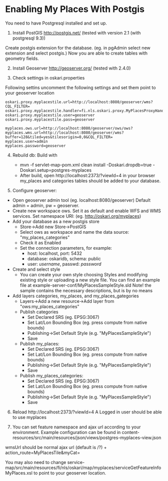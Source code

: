 # Enabling My Places With Postgis

You need to have Postgresql installed and set up.

1) Install PostGIS http://postgis.net/ (tested with version 2.1 (with postgresql 9.3))

Create postgis extension for the database. 
(eg. in pgAdmin select new extension and select postgis.)
Now you are able to create tables with geometry fields.

2) Install Geoserver http://geoserver.org/ (tested with 2.4.0)

3) Check settings in oskari.properties

Following settins uncomment the following settings and set them point to your geoserver location

	oskari.proxy.myplacestile.url=http://localhost:8080/geoserver/wms?CQL_FILTER=
	oskari.proxy.myplacestile.handler=fi.nls.oskari.proxy.MyPlacesProxyHandler 
	oskari.proxy.myplacestile.user=geoserver
	oskari.proxy.myplacestile.pass=geoserver

	myplaces.ows.url=http://localhost:8080/geoserver/ows/ows?
	myplaces.wms.url=http://localhost:8080/geoserver/wms?buffer=128&tiled=yes&tilesorigin=0,0&CQL_FILTER=
	myplaces.user=admin
	myplaces.password=geoserver

4) Rebuild db:
Build with
	* mvn -f servlet-map-pom.xml clean install -Doskari.dropdb=true -Doskari.setup=postgres-myplaces
	* After build, open  http://localhost:2373/?viewId=4 in your browser my_places and categories tables should be added to your database.

5) Configure geoserver: 
* Open geoserver admin tool (eg. localhost:8080/geoserver) Default admin = admin,  pw = geoserver.
* Create new workspace ows. Set it as default and enable WFS and WMS services. Set namespace URI: (eg. http://oskari.org/myplaces)
* Add your database as a new postgis store
	* Store->Add new Store->PostGIS
	* Select ows as workspace and name the data source: "my_places_categories" 
	* Check it as Enabled
	* Set the connection parameters, for example: 
		* host: localhost, port: 5432
		* database: oskaridb, schema: public
		* user: *username*, passwd: *password* 
* Create and select style		
	* You can create your own style choosing Styles and modifying existing style or uploading a new style file.
		You can find an example file at example-server-conf/MyPlacesSampleStyle.sld
		Note! the sample contains the necessary descriptions, but is by no means 
* Add layers categories, my_places, and my_places_gategories
	* Layers->Add a new resource->Add layer from "ows:my_places_categories"
	* Publish categories
		* Set Declared SRS (eg. EPSG:3067)
		* Set Lat/Lon Bounding Box (eg. press compute from native bounds)
		* Publishing->Set Default Style (e.g. "MyPlacesSampleStyle")
		* Save
	* Publish my_places:
		* Set Declared SRS (eg. EPSG:3067)
		* Set Lat/Lon Bounding Box (eg. press compute from native bounds)
		* Publishing->Set Default Style (e.g. "MyPlacesSampleStyle")
		* Save
	* Publish my_places_categories:
		* Set Declared SRS (eg. EPSG:3067)
		* Set Lat/Lon Bounding Box (eg. press compute from native bounds)
		* Publishing->Set Default Style (e.g. "MyPlacesSampleStyle")
		* Save

6) Reload http://localhost:2373/?viewId=4
A Logged in user should be able to use myplaces

7) You can set feature namespace and ajax url according to your environment.
Example configuration can be found in 
content-resources/src/main/resources/json/views/postgres-myplaces-view.json

wmsUrl should be normal ajax url (default is /?) + action_route=MyPlacesTile&myCat=

You may also need to change service-map/src/main/resources/fi/nls/oskari/map/myplaces/serviceGetFeatureInfoMyPlaces.xsl to point to your geoserver location.

